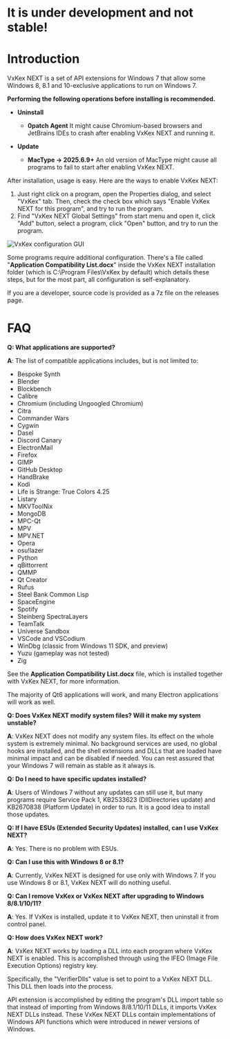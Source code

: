 <h1>It is under development and not stable!</h1>

Introduction
============

VxKex NEXT is a set of API extensions for Windows 7 that allow some Windows 8, 8.1 and 10-exclusive applications to run on Windows 7.

**Performing the following operations before installing is recommended.**

- **Uninstall**
  - **0patch Agent**
    It might cause Chromium-based browsers and JetBrains IDEs to crash after enabling VxKex NEXT and running it.

- **Update**
  - **MacType → 2025.6.9+**
    An old version of MacType might cause all programs to fail to start after enabling VxKex NEXT.

After installation, usage is easy. Here are the ways to enable VxKex NEXT:
1. Just right click on a program, open the Properties dialog, and select "VxKex" tab. Then, check the check box which says "Enable VxKex NEXT for this program", and try to run the program.
2. Find "VxKex NEXT Global Settings" from start menu and open it, click "Add" button, select a program, click "Open" button, and try to run the program.

![VxKex configuration GUI](/example-screenshot.png)

Some programs require additional configuration. There's a file called "**Application Compatibility List.docx**" inside the VxKex NEXT installation folder (which is C:\Program Files\VxKex by default) which details these steps, but for the most part, all configuration is self-explanatory.

If you are a developer, source code is provided as a 7z file on the releases page.

FAQ
===

**Q: What applications are supported?**

**A**: The list of compatible applications includes, but is not limited to:

- Bespoke Synth
- Blender
- Blockbench
- Calibre
- Chromium (including Ungoogled Chromium)
- Citra
- Commander Wars
- Cygwin
- Dasel
- Discord Canary
- ElectronMail
- Firefox
- GIMP
- GitHub Desktop
- HandBrake
- Kodi
- Life is Strange: True Colors 4.25
- Listary
- MKVToolNix
- MongoDB
- MPC-Qt
- MPV
- MPV.NET
- Opera
- osu!lazer
- Python
- qBittorrent
- QMMP
- Qt Creator
- Rufus
- Steel Bank Common Lisp
- SpaceEngine
- Spotify
- Steinberg SpectraLayers
- TeamTalk
- Universe Sandbox
- VSCode and VSCodium
- WinDbg (classic from Windows 11 SDK, and preview)
- Yuzu (gameplay was not tested)
- Zig

See the **Application Compatibility List.docx** file, which is installed together with VxKex NEXT, for more information.

The majority of Qt6 applications will work, and many Electron applications will work as well.

**Q: Does VxKex NEXT modify system files? Will it make my system unstable?**

**A**: VxKex NEXT does not modify any system files. Its effect on the whole system is extremely minimal. No background services are used, no global hooks are installed, and the shell extensions and DLLs that are loaded have minimal impact and can be disabled if needed. You can rest assured that your Windows 7 will remain as stable as it always is.

**Q: Do I need to have specific updates installed?**

**A**: Users of Windows 7 without any updates can still use it, but many programs require Service Pack 1, KB2533623 (DllDirectories update) and KB2670838 (Platform Update) in order to run. It is a good idea to install those updates.

**Q: If I have ESUs (Extended Security Updates) installed, can I use VxKex NEXT?**

**A**: Yes. There is no problem with ESUs.

**Q: Can I use this with Windows 8 or 8.1?**

**A**: Currently, VxKex NEXT is designed for use only with Windows 7. If you use Windows 8 or 8.1, VxKex NEXT will do nothing useful.

**Q: Can I remove VxKex or VxKex NEXT after upgrading to Windows 8/8.1/10/11?**

**A**: Yes. If VxKex is installed, update it to VxKex NEXT, then uninstall it from control panel.

**Q: How does VxKex NEXT work?**

**A**: VxKex NEXT works by loading a DLL into each program where VxKex NEXT is enabled. This is accomplished through using the IFEO (Image File Execution Options) registry key.

Specifically, the "VerifierDlls" value is set to point to a VxKex NEXT DLL. This DLL then loads into the process.

API extension is accomplished by editing the program's DLL import table so that instead of importing from Windows 8/8.1/10/11 DLLs, it imports VxKex NEXT DLLs instead. These VxKex NEXT DLLs contain implementations of Windows API functions which were introduced in newer versions of Windows.
